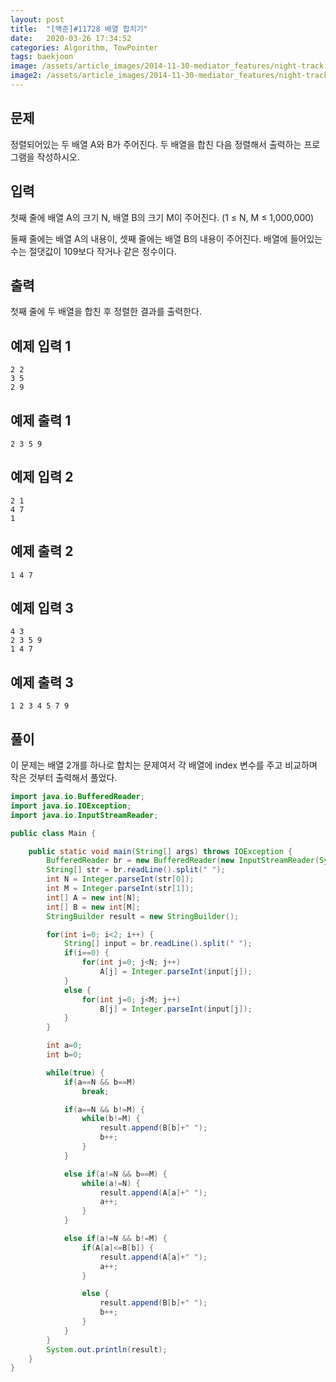 ```yaml
---
layout: post
title:  "[백준]#11728 배열 합치기"
date:   2020-03-26 17:34:52
categories: Algorithm, TowPointer
tags: baekjoon
image: /assets/article_images/2014-11-30-mediator_features/night-track.JPG
image2: /assets/article_images/2014-11-30-mediator_features/night-track-mobile.JPG
---
```


문제
--------------------

정렬되어있는 두 배열 A와 B가 주어진다. 두 배열을 합친 다음 정렬해서 출력하는 프로그램을 작성하시오.

입력
---------------------------

첫째 줄에 배열 A의 크기 N, 배열 B의 크기 M이 주어진다. (1 ≤ N, M ≤ 1,000,000)

둘째 줄에는 배열 A의 내용이, 셋째 줄에는 배열 B의 내용이 주어진다. 배열에 들어있는 수는 절댓값이 109보다 작거나 같은 정수이다.

출력
----------------

첫째 줄에 두 배열을 합친 후 정렬한 결과를 출력한다.

예제 입력 1 
----------------------

```
2 2
3 5
2 9
```

예제 출력 1 
------------------------

```
2 3 5 9
```

예제 입력 2
----------------------

```
2 1
4 7
1
```

예제 출력 2
------------------------

```
1 4 7
```

예제 입력 3
----------------------

```
4 3
2 3 5 9
1 4 7
```

예제 출력 3
------------------------

```
1 2 3 4 5 7 9
```

풀이
--------------------------

이 문제는 배열 2개를 하나로 합치는 문제여서 각 배열에 index 변수를 주고 비교하며 작은 것부터 출력해서 풀었다.

```java
import java.io.BufferedReader;
import java.io.IOException;
import java.io.InputStreamReader;

public class Main {

    public static void main(String[] args) throws IOException {
        BufferedReader br = new BufferedReader(new InputStreamReader(System.in));
        String[] str = br.readLine().split(" ");
        int N = Integer.parseInt(str[0]);
        int M = Integer.parseInt(str[1]);
        int[] A = new int[N];
        int[] B = new int[M];
        StringBuilder result = new StringBuilder();

        for(int i=0; i<2; i++) {
            String[] input = br.readLine().split(" ");
            if(i==0) {
                for(int j=0; j<N; j++)
                    A[j] = Integer.parseInt(input[j]);
            }
            else {
                for(int j=0; j<M; j++)
                    B[j] = Integer.parseInt(input[j]);
            }
        }

        int a=0;
        int b=0;

        while(true) {
            if(a==N && b==M)
                break;

            if(a==N && b!=M) {
                while(b!=M) {
                    result.append(B[b]+" ");
                    b++;
                }
            }

            else if(a!=N && b==M) {
                while(a!=N) {
                    result.append(A[a]+" ");
                    a++;
                }
            }

            else if(a!=N && b!=M) {
                if(A[a]<=B[b]) {
                    result.append(A[a]+" ");
                    a++;
                }

                else {
                    result.append(B[b]+" ");
                    b++;
                }
            }
        }
        System.out.println(result);
    }
}
```
